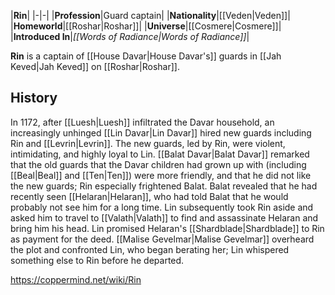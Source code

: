 |**Rin**|
|-|-|
|**Profession**|Guard captain|
|**Nationality**|[[Veden\|Veden]]|
|**Homeworld**|[[Roshar\|Roshar]]|
|**Universe**|[[Cosmere\|Cosmere]]|
|**Introduced In**|*[[Words of Radiance\|Words of Radiance]]*|

**Rin** is a captain of [[House Davar\|House Davar's]] guards in [[Jah Keved\|Jah Keved]] on [[Roshar\|Roshar]].

## History
In 1172, after [[Luesh\|Luesh]] infiltrated the Davar household, an increasingly unhinged [[Lin Davar\|Lin Davar]] hired new guards including Rin and [[Levrin\|Levrin]]. The new guards, led by Rin, were violent, intimidating, and highly loyal to Lin. [[Balat Davar\|Balat Davar]] remarked that the old guards that the Davar children had grown up with (including [[Beal\|Beal]] and [[Ten\|Ten]]) were more friendly, and that he did not like the new guards; Rin especially frightened Balat.
Balat revealed that he had recently seen [[Helaran\|Helaran]], who had told Balat that he would probably not see him for a long time. Lin subsequently took Rin aside and asked him to travel to [[Valath\|Valath]] to find and assassinate Helaran and bring him his head. Lin promised Helaran's [[Shardblade\|Shardblade]] to Rin as payment for the deed. [[Malise Gevelmar\|Malise Gevelmar]] overheard the plot and confronted Lin, who began berating her; Lin whispered something else to Rin before he departed.



https://coppermind.net/wiki/Rin